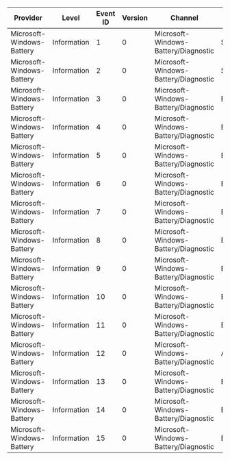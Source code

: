 Provider                   |  Level        |  Event ID  |  Version  |  Channel                               |  Task                            |  Opcode  |  Keyword  |  Message
---------------------------|---------------|------------|-----------|----------------------------------------|----------------------------------|----------|-----------|---------
Microsoft-Windows-Battery  |  Information  |  1         |  0        |  Microsoft-Windows-Battery/Diagnostic  |  SystemBatteryStatusChange       |          |           |
Microsoft-Windows-Battery  |  Information  |  2         |  0        |  Microsoft-Windows-Battery/Diagnostic  |  SystemBatteryStatusRundown      |          |           |
Microsoft-Windows-Battery  |  Information  |  3         |  0        |  Microsoft-Windows-Battery/Diagnostic  |  BatteryBayRundown               |          |           |
Microsoft-Windows-Battery  |  Information  |  4         |  0        |  Microsoft-Windows-Battery/Diagnostic  |  BixUpdated                      |          |           |
Microsoft-Windows-Battery  |  Information  |  5         |  0        |  Microsoft-Windows-Battery/Diagnostic  |  BixRundown                      |          |           |
Microsoft-Windows-Battery  |  Information  |  6         |  0        |  Microsoft-Windows-Battery/Diagnostic  |  BifUpdated                      |          |           |
Microsoft-Windows-Battery  |  Information  |  7         |  0        |  Microsoft-Windows-Battery/Diagnostic  |  BifRundown                      |          |           |
Microsoft-Windows-Battery  |  Information  |  8         |  0        |  Microsoft-Windows-Battery/Diagnostic  |  BstUpdated                      |          |           |
Microsoft-Windows-Battery  |  Information  |  9         |  0        |  Microsoft-Windows-Battery/Diagnostic  |  BstRundown                      |          |           |
Microsoft-Windows-Battery  |  Information  |  10        |  0        |  Microsoft-Windows-Battery/Diagnostic  |  BtpSet                          |          |           |
Microsoft-Windows-Battery  |  Information  |  11        |  0        |  Microsoft-Windows-Battery/Diagnostic  |  BtpRundown                      |          |           |
Microsoft-Windows-Battery  |  Information  |  12        |  0        |  Microsoft-Windows-Battery/Diagnostic  |  AcpiNotify                      |          |           |
Microsoft-Windows-Battery  |  Information  |  13        |  0        |  Microsoft-Windows-Battery/Diagnostic  |  BatteryPercentRemaining         |          |           |
Microsoft-Windows-Battery  |  Information  |  14        |  0        |  Microsoft-Windows-Battery/Diagnostic  |  BatteryChargingWatchdogUpdated  |          |           |
Microsoft-Windows-Battery  |  Information  |  15        |  0        |  Microsoft-Windows-Battery/Diagnostic  |  BatteryChargingWatchdogRundown  |          |           |
